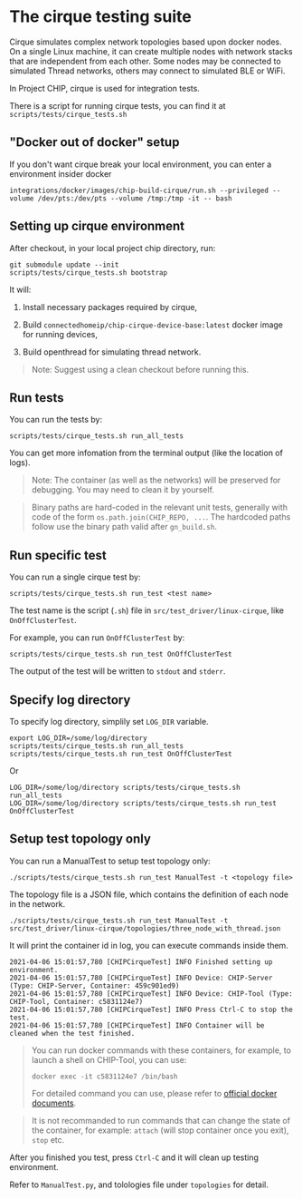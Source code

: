# The cirque testing suite

Cirque simulates complex network topologies based upon docker nodes. On a single
Linux machine, it can create multiple nodes with network stacks that are
independent from each other. Some nodes may be connected to simulated Thread
networks, others may connect to simulated BLE or WiFi.

In Project CHIP, cirque is used for integration tests.

There is a script for running cirque tests, you can find it at
`scripts/tests/cirque_tests.sh`

## "Docker out of docker" setup

If you don't want cirque break your local environment, you can enter a
environment insider docker

```
integrations/docker/images/chip-build-cirque/run.sh --privileged --volume /dev/pts:/dev/pts --volume /tmp:/tmp -it -- bash
```

## Setting up cirque environment

After checkout, in your local project chip directory, run:

```
git submodule update --init
scripts/tests/cirque_tests.sh bootstrap
```

It will:

1. Install necessary packages required by cirque,

2. Build `connectedhomeip/chip-cirque-device-base:latest` docker image for
   running devices,

3. Build openthread for simulating thread network.

> Note: Suggest using a clean checkout before running this.

## Run tests

You can run the tests by:

```
scripts/tests/cirque_tests.sh run_all_tests
```

You can get more infomation from the terminal output (like the location of
logs).

> Note: The container (as well as the networks) will be preserved for debugging.
> You may need to clean it by yourself.

> Binary paths are hard-coded in the relevant unit tests, generally
> with code of the form  `os.path.join(CHIP_REPO, ...`. The hardcoded paths
> follow use the binary path valid after `gn_build.sh`.

## Run specific test

You can run a single cirque test by:

```
scripts/tests/cirque_tests.sh run_test <test name>
```

The test name is the script (`.sh`) file in `src/test_driver/linux-cirque`, like
`OnOffClusterTest`.

For example, you can run `OnOffClusterTest` by:

```
scripts/tests/cirque_tests.sh run_test OnOffClusterTest
```

The output of the test will be written to `stdout` and `stderr`.

## Specify log directory

To specify log directory, simplily set `LOG_DIR` variable.

```
export LOG_DIR=/some/log/directory
scripts/tests/cirque_tests.sh run_all_tests
scripts/tests/cirque_tests.sh run_test OnOffClusterTest
```

Or

```
LOG_DIR=/some/log/directory scripts/tests/cirque_tests.sh run_all_tests
LOG_DIR=/some/log/directory scripts/tests/cirque_tests.sh run_test OnOffClusterTest
```

## Setup test topology only

You can run a ManualTest to setup test topology only:

```
./scripts/tests/cirque_tests.sh run_test ManualTest -t <topology file>
```

The topology file is a JSON file, which contains the definition of each node in
the network.

```
./scripts/tests/cirque_tests.sh run_test ManualTest -t src/test_driver/linux-cirque/topologies/three_node_with_thread.json
```

It will print the container id in log, you can execute commands inside them.

```
2021-04-06 15:01:57,780 [CHIPCirqueTest] INFO Finished setting up environment.
2021-04-06 15:01:57,780 [CHIPCirqueTest] INFO Device: CHIP-Server (Type: CHIP-Server, Container: 459c901ed9)
2021-04-06 15:01:57,780 [CHIPCirqueTest] INFO Device: CHIP-Tool (Type: CHIP-Tool, Container: c5831124e7)
2021-04-06 15:01:57,780 [CHIPCirqueTest] INFO Press Ctrl-C to stop the test.
2021-04-06 15:01:57,780 [CHIPCirqueTest] INFO Container will be cleaned when the test finished.
```

> You can run docker commands with these containers, for example, to launch a
> shell on CHIP-Tool, you can use:
>
> ```
> docker exec -it c5831124e7 /bin/bash
> ```
>
> For detailed command you can use, please refer to
> [official docker documents](https://docs.docker.com/engine/reference/commandline/cli/).

> It is not recommanded to run commands that can change the state of the
> container, for example: `attach` (will stop container once you exit), `stop`
> etc.

After you finished you test, press `Ctrl-C` and it will clean up testing
environment.

Refer to `ManualTest.py`, and tolologies file under `topologies` for detail.
